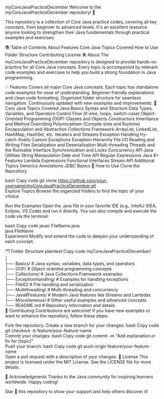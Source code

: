 myCoreJavaPracticeDecember
Welcome to the myCoreJavaPracticeDecember repository! 🎉

This repository is a collection of Core Java practice codes, covering all key concepts, from beginner to advanced levels. It's an excellent resource anyone looking to strengthen their Java fundamentals through practical examples and exercises.

📚 Table of Contents
About
Features
Core Java Topics Covered
How to Use
Folder Structure
Contributing
License
🛠 About
The myCoreJavaPracticeDecember repository is designed to provide hands-on practice for all Core Java concepts. Every topic is accompanied by relevant code examples and exercises to help you build a strong foundation in Java programming.

✨ Features
Covers all major Core Java concepts.
Each topic has standalone code examples for ease of understanding.
Beginner-friendly explanations and clean code formatting.
Organized folder structure for seamless navigation.
Continuously updated with new examples and improvements.
📂 Core Java Topics Covered
Java Basics
Syntax and Structure
Data Types, Variables, and Operators
Control Flow (if-else, loops, switch-case)
Object-Oriented Programming (OOP)
Classes and Objects
Constructors
Inheritance and Method Overriding
Polymorphism (Compile-time and Runtime)
Encapsulation and Abstraction
Collections Framework
ArrayList, LinkedList, HashMap, HashSet, etc.
Iterators and Streams
Exception Handling
try-catch-finally
Custom Exceptions
Exception Hierarchy
File I/O
Reading and Writing Files
Serialization and Deserialization
Multi-threading
Threads and the Runnable Interface
Synchronization and Locks
Concurrency API
Java Utilities
String Manipulation
Date and Time API
Regular Expressions
Java 8+ Features
Lambda Expressions
Functional Interfaces
Stream API
Additional Topics
Generics
Annotations
JDBC Basics
🚀 How to Use
Clone the Repository

bash
Copy code
git clone https://github.com/your-username/myCoreJavaPracticeDecember.git  
Explore Topics
Browse the organized folders to find the topic of your choice.

Run the Examples
Open the .java file in your favorite IDE (e.g., IntelliJ IDEA, Eclipse, VS Code) and run it directly. You can also compile and execute the code via the terminal:

bash
Copy code
javac FileName.java  
java FileName  
Experiment
Modify and extend the code to deepen your understanding of each concept.

🗂 Folder Structure
plaintext
Copy code
myCoreJavaPracticeDecember/  
│  
├── Basics/               # Java syntax, variables, data types, and operators  
├── OOP/                  # Object-oriented programming concepts  
├── Collections/          # Java Collections Framework examples  
├── ExceptionHandling/    # Examples for handling exceptions  
├── FileIO/               # File handling and serialization  
├── Multithreading/       # Multi-threading and concurrency  
├── Java8Features/        # Modern Java features like Streams and Lambdas  
├── Miscellaneous/        # Other useful examples and advanced concepts  
└── README.md             # Repository information and details  
🤝 Contributing
Contributions are welcome! If you have new examples or want to enhance the repository, follow these steps:

Fork the repository.
Create a new branch for your changes:
bash
Copy code
git checkout -b feature/your-feature-name  
Commit your changes:
bash
Copy code
git commit -m "Add explanation or fix for [topic]"  
Push your branch:
bash
Copy code
git push origin feature/your-feature-name  
Open a pull request with a description of your changes.
📜 License
This project is licensed under the MIT License. See the LICENSE file for more details.

🌟 Acknowledgments
Thanks to the Java community for inspiring learners worldwide. Happy coding!

Star 🌟 this repository to show your support and help others discover it!
